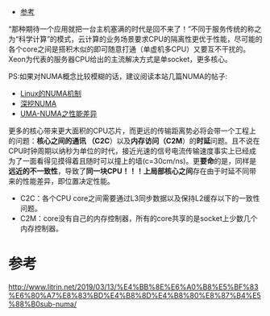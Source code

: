 
<!-- @import "[TOC]" {cmd="toc" depthFrom=1 depthTo=6 orderedList=false} -->

<!-- code_chunk_output -->

* [参考](#参考)

<!-- /code_chunk_output -->

“那种期待一个应用就把一台主机塞满的时代是回不来了！”不同于服务传统的称之为“科学计算”的模式，云计算的业务场景要求CPU的隔离性更优于性能，尽可能的各个core之间是搭积木似的即可随意打通（单虚机多CPU）又要互不干扰的。Xeon为代表的服务器CPU给出的主流解决方式是单socket，更多核心。

PS:如果对NUMA概念比较模糊的话，建议阅读本站几篇NUMA的帖子:

- [Linux的NUMA机制](http://www.litrin.net/2014/06/18/linux%e7%9a%84numa%e6%9c%ba%e5%88%b6/)
- [深挖NUMA](http://www.litrin.net/2017/10/31/%e6%b7%b1%e6%8c%96numa/)
- [UMA\-NUMA之性能差异](http://www.litrin.net/2017/12/18/uma-numa%e4%b9%8b%e6%80%a7%e8%83%bd%e5%b7%ae%e5%bc%82/)

更多的核心带来更大面积的CPU芯片，而更远的传输距离势必将会带一个工程上的问题：**核心之间的通讯 （C2C**）以及**内存访问（C2M**）的**时延**问题。且不说在CPU时钟周期以纳秒为单位的时代，接近光速的信号电流传输速度事实上已经成为了一面看得见摸得着且随时可以撞上的墙(c=30cm/ns)。更**要命**的是，同样是**远近的不一致性**，导致了**同一块CPU！！！**上**局部核心之间**存在由于时延不同带来的性能差异，即位置决定性能。

- C2C：各个CPU core之间需要通过L3同步数据以及保持L2缓存以下的一致性问题。
- C2M：core没有自己的内存控制器，所有的core共享的是socket上少数几个内存控制器。





# 参考

http://www.litrin.net/2019/03/13/%E4%BB%8E%E6%A0%B8%E5%BF%83%E6%80%A7%E8%83%BD%E4%B8%8D%E4%B8%80%E8%87%B4%E5%88%B0sub-numa/